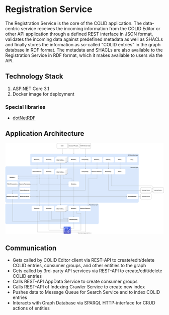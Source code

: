 # Registration Service
The Registration Service is the core of the COLID application. The data-centric service receives the incoming information from the COLID Editor or other API application through a defined REST interface in JSON format, validates the incoming data against predefined metadata as well as SHACLs and finally stores the information as so-called "COLID entries" in the graph database in RDF format. The metadata and SHACLs are also available to the Registration Service in RDF format, which it makes available to users via the API.

## Technology Stack

1. ASP.NET Core 3.1
1. Docker image for deployment

### Special libraries

- [dotNetRDF](https://github.com/dotnetrdf)

## Application Architecture

![Architecture of Registration Service](registration-service/assets/registration_architecture-overview.svg)

## Communication

- Gets called by COLID Editor client via REST-API to create/edit/delete COLID entries, consumer groups, and other entities to the graph
- Gets called by 3rd-party API services via REST-API to create/edit/delete COLID entries
- Calls REST-API AppData Service to create consumer groups
- Calls REST-API of Indexing Crawler Service to create new index
- Pushes data to Message Queue for Search Service and to index COLID entries
- Interacts with Graph Database via SPARQL HTTP-interface for CRUD actions of entities
